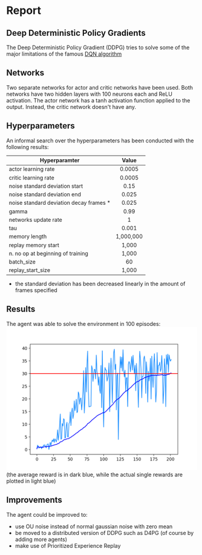 # Report

## Deep Deterministic Policy Gradients
The Deep Deterministic Policy Gradient (DDPG) tries to solve some of the major limitations of the famous 
[DQN algorithm](https://github.com/lbarazza/Banana-Collector)

## Networks
Two separate networks for actor and critic networks have been used. Both networks have two hidden layers with 100 neurons each 
and ReLU activation. The actor network has a tanh activation function applied to the output. Instead, the critic network doesn't 
have any.

## Hyperparameters
An informal search over the hyperparameters has been conducted with the following results:

|     Hyperparamter                          |      Value                      |
|--------------------------------------------|:-------------------------------:|
|    actor learning rate                     |          0.0005                 |
|    critic learning rate                    |          0.0005                 |
|    noise standard deviation start          |          0.15                   |
|    noise standard deviation end            |          0.025                  |
|    noise standard deviation decay frames * |          0.025                  |
|    gamma                                   |          0.99                   |
|    networks update rate                    |          1                      |
|    tau                                     |          0.001                  |
|    memory length                           |          1,000,000              |
|    replay memory start                     |          1,000                  |
|    n. no op at beginning of training       |          1,000                  |
|    batch_size                              |          60                     |
|    replay_start_size                       |          1,000                  |

* the standard deviation has been decreased linearly in the amount of frames specified

## Results
The agent was able to solve the environment in 100 episodes:
![alt text](https://raw.githubusercontent.com/lbarazza/Reacher/master/images/stats.png "DDPG stats")
(the average reward is in dark blue, while the actual single rewards are plotted in light blue)

## Improvements
The agent could be improved to:
- use OU noise instead of normal gaussian noise with zero mean
- be moved to a distributed version of DDPG such as D4PG (of course by adding more agents)
- make use of Prioritized Experience Replay
